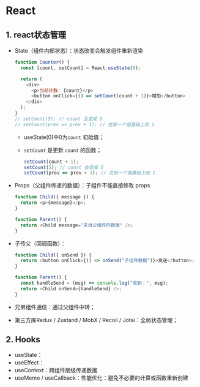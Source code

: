 # React

## 1. react状态管理

- State（组件内部状态）：状态改变会触发组件重新渲染

  ```js
  function Counter() {
    const [count, setCount] = React.useState(0);
  
    return (
      <div>
        <p>当前计数: {count}</p>
        <button onClick={() => setCount(count + 1)}>增加</button>
      </div>
    );
  }
  // setCount(5); // count 会变成 5
  // setCount(prev => prev + 1); // 在前一个值基础上加 1
  ```

  - useState(0)中0为`count` 初始值；

  - `setCount` 是更新 `count` 的函数；

    ```js
    setCount(count + 1);
    setCount(5); // count 会变成 5
    setCount(prev => prev + 1); // 在前一个值基础上加 1
    ```

    

- Props（父组件传递的数据）：子组件不能直接修改 props

  ```js
  function Child({ message }) {
    return <p>{message}</p>;
  }
  
  function Parent() {
    return <Child message="来自父组件的数据" />;
  }
  ```

- 子传父（回调函数）：

  ```js
  function Child({ onSend }) {
    return <button onClick={() => onSend("子组件数据")}>发送</button>;
  }
  
  function Parent() {
    const handleSend = (msg) => console.log("收到：", msg);
    return <Child onSend={handleSend} />;
  }
  ```

- 兄弟组件通信：通过父组件中转；

- 第三方库Redux / Zustand / MobX / Recoil / Jotai：全局状态管理；

## 2. Hooks

- useState：
- useEffect：
- useContext：跨组件层级传递数据
- useMemo / useCallback：性能优化：避免不必要的计算或函数重新创建
